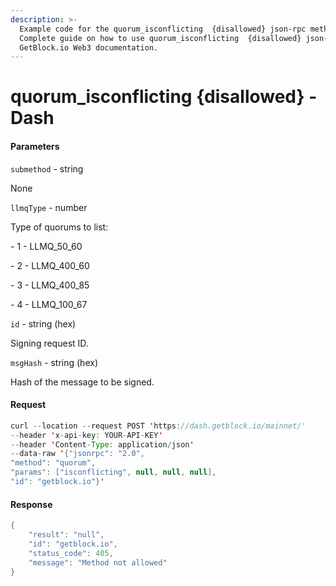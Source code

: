 ```yaml
---
description: >-
  Example code for the quorum_isconflicting  {disallowed} json-rpc method.
  Сomplete guide on how to use quorum_isconflicting  {disallowed} json-rpc in
  GetBlock.io Web3 documentation.
---
```


# quorum\_isconflicting {disallowed} - Dash

#### Parameters

`submethod` - string

None

`llmqType` - number

Type of quorums to list:

\- 1 - LLMQ\_50\_60

\- 2 - LLMQ\_400\_60

\- 3 - LLMQ\_400\_85

\- 4 - LLMQ\_100\_67

`id` - string (hex)

Signing request ID.

`msgHash` - string (hex)

Hash of the message to be signed.

#### Request

```java
curl --location --request POST 'https://dash.getblock.io/mainnet/' 
--header 'x-api-key: YOUR-API-KEY' 
--header 'Content-Type: application/json' 
--data-raw '{"jsonrpc": "2.0",
"method": "quorum",
"params": ["isconflicting", null, null, null],
"id": "getblock.io"}'
```

#### Response

```java
{
    "result": "null",
    "id": "getblock.io",
    "status_code": 405,
    "message": "Method not allowed"
}
```
